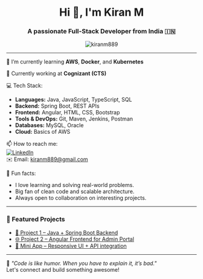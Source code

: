 <h1 align="center">Hi 👋, I'm Kiran M</h1>
<h3 align="center">A passionate Full-Stack Developer from India 🇮🇳</h3>

<p align="center">
  <img src="https://komarev.com/ghpvc/?username=kiranm889&label=Profile%20views&color=0e75b6&style=flat" alt="kiranm889" />
</p>

---

🌱 I’m currently learning **AWS**, **Docker**, and **Kubernetes**

💼 Currently working at **Cognizant (CTS)**

💻 Tech Stack:
- **Languages:** Java, JavaScript, TypeScript, SQL
- **Backend:** Spring Boot, REST APIs
- **Frontend:** Angular, HTML, CSS, Bootstrap
- **Tools & DevOps:** Git, Maven, Jenkins, Postman
- **Databases:** MySQL, Oracle
- **Cloud:** Basics of AWS

📫 How to reach me:  
[![LinkedIn](https://img.shields.io/badge/-LinkedIn-blue?style=flat&logo=Linkedin&logoColor=white)](https://www.linkedin.com/in/kiranm889/)  
✉️ Email: kiranm889@gmail.com

📌 Fun facts:
- I love learning and solving real-world problems.
- Big fan of clean code and scalable architecture.
- Always open to collaboration on interesting projects.

---

### 🚀 Featured Projects
<!-- Add links to pinned repos or cool projects -->

- [🔧 Project 1 – Java + Spring Boot Backend](#)
- [🌐 Project 2 – Angular Frontend for Admin Portal](#)
- [📱 Mini App – Responsive UI + API integration](#)

---

📌 _"Code is like humor. When you have to explain it, it’s bad."_  
Let's connect and build something awesome!

